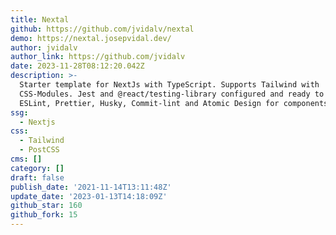 ```yaml
---
title: Nextal
github: https://github.com/jvidalv/nextal
demo: https://nextal.josepvidal.dev/
author: jvidalv
author_link: https://github.com/jvidalv
date: 2023-11-28T08:12:20.042Z
description: >-
  Starter template for NextJs with TypeScript. Supports Tailwind with
  CSS-Modules. Jest and @react/testing-library configured and ready to go. Also
  ESLint, Prettier, Husky, Commit-lint and Atomic Design for components.
ssg:
  - Nextjs
css:
  - Tailwind
  - PostCSS
cms: []
category: []
draft: false
publish_date: '2021-11-14T13:11:48Z'
update_date: '2023-01-13T14:18:09Z'
github_star: 160
github_fork: 15
---
```

